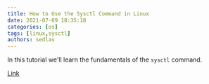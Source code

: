 ```yaml
---
title: How to Use the Sysctl Command in Linux
date: 2021-07-09 18:35:18
categories: [os]
tags: [linux,sysctl]
authors: sedlav
---
```


In this tutorial we'll learn the fundamentals of the `sysctl` command.

[Link](https://bytexd.com/sysctl-command-linux/)
